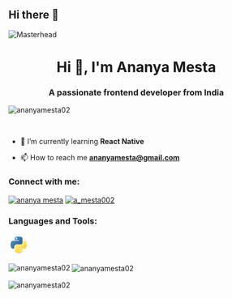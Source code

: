 ## Hi there 👋

<!--
**AnanyaMesta02/AnanyaMesta02** is a ✨ _special_ ✨ repository because its `README.md` (this file) appears on your GitHub profile.

Here are some ideas to get you started:

- 🔭 I’m currently working on ...
- 🌱 I’m currently learning ...
- 👯 I’m looking to collaborate on ...
- 🤔 I’m looking for help with ...
- 💬 Ask me about ...
- 📫 How to reach me: ...
- 😄 Pronouns: ...
- ⚡ Fun fact: ...
-->
![Masterhead](https://tse1.mm.bing.net/th?id=OIP.q3JbaVxpJQgZszPx__S9NwHaEK&pid=Api&P=0&h=180)
<h1 align="center">Hi 👋, I'm Ananya Mesta</h1>
<h3 align="center">A passionate frontend developer from India</h3
<img align="right" alt="coding" width="400" src=https://tse4.mm.bing.net/th?id=OIP.sl7nYjNIfPCoDuKqmWVi9gHaFj&pid=Api&P=0&h=180


<p align="left"> <img src="https://komarev.com/ghpvc/?username=ananyamesta02&label=Profile%20views&color=0e75b6&style=flat" alt="ananyamesta02" /> </p>

<p align="left"> <a href="https://twitter.com/" target="blank"><img src="https://img.shields.io/twitter/follow/?logo=twitter&style=for-the-badge" alt="" /></a> </p>

- 🌱 I’m currently learning **React Native**

- 📫 How to reach me **ananyamesta@gmail.com**

<h3 align="left">Connect with me:</h3>
<p align="left">
<a href="https://linkedin.com/in/ananya mesta" target="blank"><img align="center" src="https://raw.githubusercontent.com/rahuldkjain/github-profile-readme-generator/master/src/images/icons/Social/linked-in-alt.svg" alt="ananya mesta" height="30" width="40" /></a>
<a href="https://instagram.com/a_mesta002" target="blank"><img align="center" src="https://raw.githubusercontent.com/rahuldkjain/github-profile-readme-generator/master/src/images/icons/Social/instagram.svg" alt="a_mesta002" height="30" width="40" /></a>
</p>

<h3 align="left">Languages and Tools:</h3>
<p align="left"> <a href="https://www.python.org" target="_blank" rel="noreferrer"> <img src="https://raw.githubusercontent.com/devicons/devicon/master/icons/python/python-original.svg" alt="python" width="40" height="40"/> </a> </p>

<p><img align="left" src="https://github-readme-stats.vercel.app/api/top-langs?username=ananyamesta02&show_icons=true&locale=en&layout=compact" alt="ananyamesta02" /></p>

<p>&nbsp;<img align="center" src="https://github-readme-stats.vercel.app/api?username=ananyamesta02&show_icons=true&locale=en" alt="ananyamesta02" /></p>

<p><img align="center" src="https://github-readme-streak-stats.herokuapp.com/?user=ananyamesta02&" alt="ananyamesta02" /></p>
